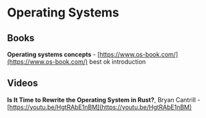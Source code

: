 # Operating Systems

## Books

**Operating systems concepts** - [https://www.os-book.com/](https://www.os-book.com/) best ok introduction 

## Videos

**Is It Time to Rewrite the Operating System in Rust?**, Bryan Cantrill - [https://youtu.be/HgtRAbE1nBM](https://youtu.be/HgtRAbE1nBM)

